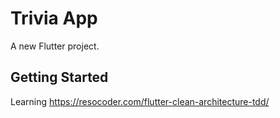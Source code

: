 # Trivia App

A new Flutter project.

## Getting Started

Learning https://resocoder.com/flutter-clean-architecture-tdd/
